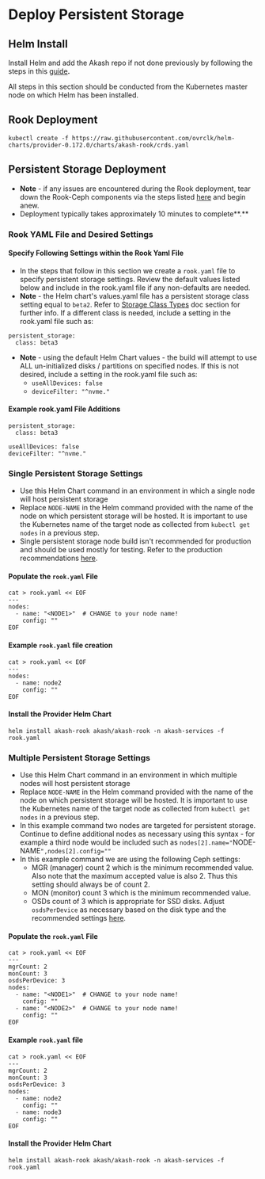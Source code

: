 # Deploy Persistent Storage

## **Helm Install**

Install Helm and add the Akash repo if not done previously by following the steps in this [guide](../akash-cloud-provider-build-with-helm-charts/step-4-helm-installation-on-kubernetes-node.md)**.**

All steps in this section should be conducted from the Kubernetes master node on which Helm has been installed.

## **Rook Deployment**

```
kubectl create -f https://raw.githubusercontent.com/ovrclk/helm-charts/provider-0.172.0/charts/akash-rook/crds.yaml
```

## Persistent Storage Deployment

* **Note** - if any issues are encountered during the Rook deployment, tear down the Rook-Ceph components via the steps listed [here](teardown.md) and begin anew.
* Deployment typically takes approximately 10 minutes to complete**.**

### **Rook YAML File and Desired Settings**

#### Specify Following Settings within the Rook Yaml File

* In the steps that follow in this section we create a `rook.yaml` file to specify persistent storage settings.  Review the default values listed below and include in the rook.yaml file if any non-defaults are needed.
* **Note** - the Helm chart's values.yaml file has a persistent storage class setting equal to `beta2`.  Refer to [Storage Class Types](storage-class-types.md) doc section for further info.  If a different class is needed, include a setting in the rook.yaml file such as:

```
persistent_storage:
  class: beta3
```

* **Note** - using the default Helm Chart values - the build will attempt to use ALL un-initialized disks / partitions on specified nodes.  If this is not desired, include a setting in the rook.yaml file such as:&#x20;
  * `useAllDevices: false`
  * `deviceFilter: "^nvme."`

#### Example rook.yaml File Additions

```
persistent_storage:
  class: beta3

useAllDevices: false
deviceFilter: "^nvme."
```

### Single Persistent Storage Settings

* Use this Helm Chart command in an environment in which a single node will host persistent storage
* Replace `NODE-NAME` in the Helm command provided with the name of the node on which persistent storage will be hosted.  It is important to use the Kubernetes name of the target node as collected from `kubectl get nodes` in a previous step.
* Single persistent storage node build isn't recommended for production and should be used mostly for testing. Refer to the production recommendations [here](deploy-persistent-storage.md#multiple-persistent-storage-nodes-build).

#### Populate the `rook.yaml` **F**ile

```
cat > rook.yaml << EOF
---
nodes:
  - name: "<NODE1>"  # CHANGE to your node name!
    config: ""
EOF
```

#### Example `rook.yaml` file creation

```
cat > rook.yaml << EOF
---
nodes:
  - name: node2
    config: ""
EOF
```

#### Install the Provider Helm Chart

```
helm install akash-rook akash/akash-rook -n akash-services -f rook.yaml
```

### Multiple Persistent Storage Settings

* Use this Helm Chart command in an environment in which multiple nodes will host persistent storage
* Replace `NODE-NAME` in the Helm command provided with the name of the node on which persistent storage will be hosted.  It is important to use the Kubernetes name of the target node as collected from `kubectl get nodes` in a previous step.
* In this example command two nodes are targeted for persistent storage.  Continue to define additional nodes as necessary using this syntax - for example a third node would be included such as `nodes[2].name="`NODE-NAME`",nodes[2].config=""`
* In this example command we are using the following Ceph settings:
  * MGR (manager) count 2 which is the minimum recommended value.  Also note that the maximum accepted value is also 2.  Thus this setting should always be of count 2.
  * MON (monitor) count 3 which is the minimum recommended value.
  * OSDs count of 3 which is appropriate for SSD disks.  Adjust `osdsPerDevice` as necessary based on the disk type and the recommended settings [here](persistent-storage-requirements.md).

#### Populate the `rook.yaml` **F**ile

```
cat > rook.yaml << EOF
---
mgrCount: 2
monCount: 3
osdsPerDevice: 3
nodes:
  - name: "<NODE1>"  # CHANGE to your node name!
    config: ""
  - name: "<NODE2>"  # CHANGE to your node name!
    config: ""
EOF
```

#### Example `rook.yaml` file

```
cat > rook.yaml << EOF
---
mgrCount: 2
monCount: 3
osdsPerDevice: 3
nodes:
  - name: node2
    config: ""
  - name: node3
    config: ""
EOF
```

#### Install the Provider Helm Chart

```
helm install akash-rook akash/akash-rook -n akash-services -f rook.yaml
```
